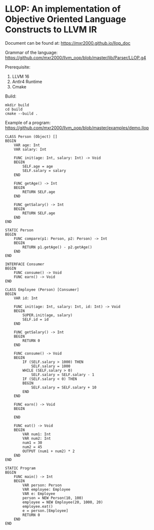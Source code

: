 # LLOP: An implementation of Objective Oriented Language Constructs to LLVM IR

Document can be found at:
https://mxr2000.github.io/llop_doc

Grammar of the language: https://github.com/mxr2000/llvm_oop/blob/master/lib/Parser/LLOP.g4


Prerequisite:

1. LLVM 16
2. Antlr4 Runtime
3. Cmake

Build:

```shell
mkdir build
cd build
cmake --build .
```




Example of a program: https://github.com/mxr2000/llvm_oop/blob/master/examples/demo.llop

```
CLASS Person (Object) []
BEGIN
    VAR age: Int
    VAR salary: Int

    FUNC init(age: Int, salary: Int) -> Void
    BEGIN
        SELF.age = age
        SELF.salary = salary
    END

    FUNC getAge() -> Int
    BEGIN
        RETURN SELF.age
    END

    FUNC getSalary() -> Int
    BEGIN
        RETURN SELF.age
    END
END

STATIC Person
BEGIN
    FUNC compare(p1: Person, p2: Person) -> Int
    BEGIN
        RETURN p1.getAge() - p2.getAge()
    END
END

INTERFACE Consumer
BEGIN
    FUNC consume() -> Void
    FUNC earn() -> Void
END

CLASS Employee (Person) [Consumer]
BEGIN
    VAR id: Int

    FUNC init(age: Int, salary: Int, id: Int) -> Void
    BEGIN
        SUPER.init(age, salary)
        SELF.id = id
    END

    FUNC getSalary() -> Int
    BEGIN
        RETURN 0
    END

    FUNC consume() -> Void
    BEGIN
        IF (SELF.salary > 1000) THEN
            SELF.salary = 1000
        WHILE (SELF.salary > 0)
            SELF.salary = SELF.salary - 1
        IF (SELF.salary < 0) THEN
        BEGIN
            SELF.salary = SELF.salary + 10
        END
    END

    FUNC earn() -> Void
    BEGIN

    END

    FUNC eat() -> Void
    BEGIN
        VAR num1: Int
        VAR num2: Int
        num1 = 30
        num2 = 45
        OUTPUT (num1 + num2) * 2
    END
END

STATIC Program
BEGIN
    FUNC main() -> Int
    BEGIN
        VAR person: Person
        VAR employee: Employee
        VAR e: Employee
        person = NEW Person(10, 100)
        employee = NEW Employee(20, 1000, 20)
        employee.eat()
        e = person.[Employee]
        RETURN 0
    END
END

```